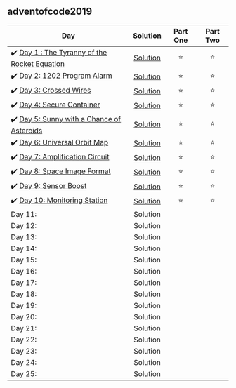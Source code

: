 ## adventofcode2019

| Day | Solution | Part One | Part Two | 
|---|:---:|:---:|:---:|
|✔️ [Day 1 : The Tyranny of the Rocket Equation](https://adventofcode.com/2019/day/1) | [Solution](https://github.com/edsimon/adventOfCode2019/blob/master/src/day1.py) | ⭐️ | ⭐️ |
|✔️ [Day 2: 1202 Program Alarm](https://adventofcode.com/2019/day/2) | [Solution](https://github.com/edsimon/adventOfCode2019/blob/master/src/day2.py) | ⭐️ | ⭐️ |
|✔️ [Day 3: Crossed Wires](https://adventofcode.com/2019/day/3) | [Solution](https://github.com/edsimon/adventOfCode2019/blob/master/src/day03.py) | ⭐️ | ⭐ |
|✔️ [Day 4: Secure Container](https://adventofcode.com/2019/day/4) | [Solution](https://github.com/edsimon/adventOfCode2019/blob/master/src/day04.py) | ⭐ | ⭐ |
|✔️ [Day 5: Sunny with a Chance of Asteroids](https://adventofcode.com/2019/day/5) |  [Solution](https://github.com/edsimon/adventOfCode2019/blob/master/src/day05.py)  | ⭐ | ⭐ |
|✔️ [Day 6: Universal Orbit Map](https://adventofcode.com/2019/day/6) |  [Solution](https://github.com/edsimon/adventOfCode2019/blob/master/src/day06.py)  | ⭐ | ⭐ |
|✔️ [Day 7: Amplification Circuit](https://adventofcode.com/2019/day/7) |  [Solution](https://github.com/edsimon/adventOfCode2019/blob/master/src/day07.py)  | ⭐ | ⭐ |
|✔️ [Day 8: Space Image Format](https://adventofcode.com/2019/day/8) |  [Solution](https://github.com/edsimon/adventOfCode2019/blob/master/src/day08.py)  | ⭐ | ⭐ |
|✔️ [Day 9: Sensor Boost](https://adventofcode.com/2019/day/9) |  [Solution](https://github.com/edsimon/adventOfCode2019/blob/master/src/day09.py)  | ⭐ | ⭐ |
|✔️ [Day 10: Monitoring Station](https://adventofcode.com/2019/day/10) |  [Solution](https://github.com/edsimon/adventOfCode2019/blob/master/src/day10.py)  | ⭐ | ⭐ |
| Day 11: |  Solution  |  |  |
| Day 12: |  Solution  |  |  |
| Day 13: |  Solution  |  |  |
| Day 14: |  Solution  |  |  |
| Day 15: |  Solution  |  |  |
| Day 16: |  Solution  |  |  |
| Day 17: |  Solution  |  |  |
| Day 18: |  Solution  |  |  |
| Day 19: |  Solution  |  |  |
| Day 20: |  Solution  |  |  |
| Day 21: |  Solution  |  |  |
| Day 22: |  Solution  |  |  |
| Day 23: |  Solution  |  |  |
| Day 24: |  Solution  |  |  |
| Day 25: |  Solution  |  |  |

